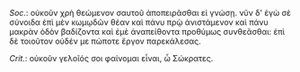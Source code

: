 

*Soc.*: οὐκοῦν χρὴ θεώμενον σαυτοῦ ἀποπειρᾶσθαι εἰ γνώσῃ. νῦν δ' ἐγὼ σὲ σύνοιδα ἐπὶ μὲν κωμῳδῶν θέαν καὶ πάνυ πρῲ ἀνιστάμενον καὶ πάνυ μακρὰν ὁδὸν βαδίζοντα καὶ ἐμὲ ἀναπείθοντα προθύμως συνθεᾶσθαι: ἐπὶ δὲ τοιοῦτον οὐδέν με πώποτε ἔργον παρεκάλεσας.



*Crit.*: οὐκοῦν γελοῖός σοι φαίνομαι εἶναι, ὦ Σώκρατες.